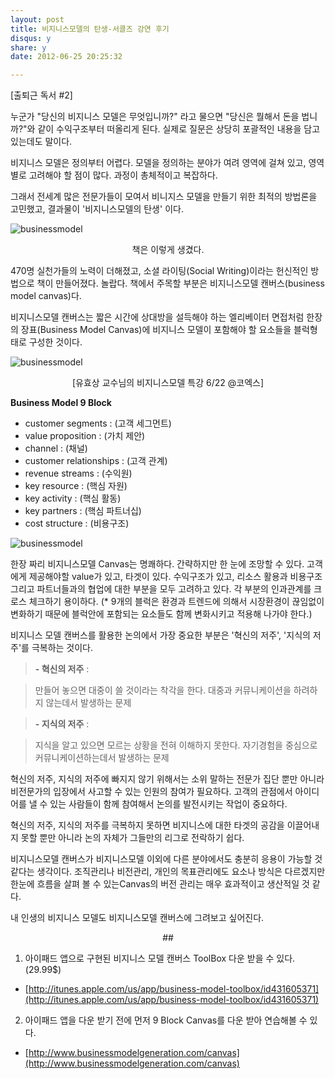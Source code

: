 ```yaml
---
layout: post
title: 비지니스모델의 탄생-서클즈 강연 후기
disqus: y
share: y
date: 2012-06-25 20:25:32

---
```


[출퇴근 독서 #2] 



누군가 "당신의 비지니스 모델은 무엇입니까?" 라고 물으면 "당신은 뭘해서 돈을 법니까?"와 같이 수익구조부터 떠올리게 된다. 실제로 질문은 상당히 포괄적인 내용을 담고 있는데도 말이다. 

비지니스 모델은 정의부터 어렵다. 모델을 정의하는 분야가 여려 영역에 걸쳐 있고, 영역별로 고려해야 할 점이 많다. 과정이 총체적이고 복잡하다.  

그래서 전세계 많은 전문가들이 모여서 비니지스 모델을 만들기 위한 최적의 방법론을 고민했고, 결과물이 '비지니스모델의 탄생' 이다.

![businessmodel](http://beatshon.github.com/images/book.jpg "businessmodel canvas")

<center>책은 이렇게 생겼다.</center>  

470명 실천가들의 노력이 더해졌고, 소셜 라이팅(Social Writing)이라는 헌신적인 방법으로 책이 만들어졌다. 놀랍다. 책에서 주목할 부분은 비지니스모델 캔버스(business model canvas)다.  

비지니스모델 캔버스는 짧은 시간에 상대방을 설득해야 하는 엘리베이터 면접처럼 한장의 장표(Business Model Canvas)에 비지니스 모델이 포함해야 할 요소들을 블럭형태로 구성한 것이다.    

![businessmodel](http://beatshon.github.com/images/class.JPG "businessmodel canvas")
<center>[유효상 교수님의 비지니스모델 특강 6/22 @코엑스]</center>



**Business Model 9 Block**

- customer segments : (고객 세그먼트)
- value proposition : (가치 제안)
- channel : (채널)
- customer relationships : (고객 관계)
- revenue streams : (수익원) 
- key resource : (핵심 자원)
- key activity : (핵심 활동)
- key partners : (핵심 파트너십)
- cost structure : (비용구조)

![businessmodel](http://beatshon.github.com/images/canvas.jpg "businessmodel canvas")


한장 짜리 비지니스모델 Canvas는 명쾌하다. 간략하지만 한 눈에 조망할 수 있다. 고객에게 제공해야할 value가 있고, 타겟이 있다. 수익구조가 있고, 리소스 활용과 비용구조 그리고 파트너들과의 협업에 대한 부분을 모두 고려하고 있다. 각 부분의 인과관계를 크로스 체크하기 용이하다. (* 9개의 블럭은 환경과 트렌드에 의해서 시장환경이 끊임없이 변화하기 때문에 블럭안에 포함되는 요소들도 함께 변화시키고 적용해 나가야 한다.) 

비지니스 모델 캔버스를 활용한 논의에서 가장 중요한 부분은 '혁신의 저주', '지식의 저주'를 극복하는 것이다. 

> **- 혁신의 저주** : 

> 만들어 놓으면 대중이 쓸 것이라는 착각을 한다. 
> 대중과 커뮤니케이션을 하려하지 않는데서 발생하는 문제


> **- 지식의 저주** : 

>지식을 알고 있으면 모르는 상황을 전혀 이해하지 못한다.
>자기경험을 중심으로 커뮤니케이션하는데서 발생하는 문제

혁신의 저주, 지식의 저주에 빠지지 않기 위해서는 소위 말하는 전문가 집단 뿐만 아니라 비전문가의 입장에서 사고할 수 있는 인원의 참여가 필요하다. 고객의 관점에서 아이디어를 낼 수 있는 사람들이 함께 참여해서 논의를 발전시키는 작업이 중요하다. 

혁신의 저주, 지식의 저주를 극복하지 못하면 비지니스에 대한 타겟의 공감을 이끌어내지 못할 뿐만 아니라 논의 자체가 그들만의 리그로 전락하기 쉽다. 

비지니스모델 캔버스가 비지니스모델 이외에 다른 분야에서도 충분히 응용이 가능할 것 같다는 생각이다. 조직관리나 비전관리, 개인의 목표관리에도 요소나 방식은 다르겠지만 한눈에 흐름을 살펴 볼 수 있는Canvas의 버전 관리는 매우 효과적이고 생산적일 것 같다.

내 인생의 비지니스 모델도 비지니스모델 캔버스에 그려보고 싶어진다.  

<center>##</center>

1) 아이패드 앱으로 구현된 비지니스 모델 캔버스 ToolBox 다운 받을 수 있다. (29.99$)

- [http://itunes.apple.com/us/app/business-model-toolbox/id431605371](http://itunes.apple.com/us/app/business-model-toolbox/id431605371)

2) 아이패드 앱을 다운 받기 전에 먼저 9 Block Canvas를 다운 받아 연습해볼 수 있다.  

- [http://www.businessmodelgeneration.com/canvas](http://www.businessmodelgeneration.com/canvas)




